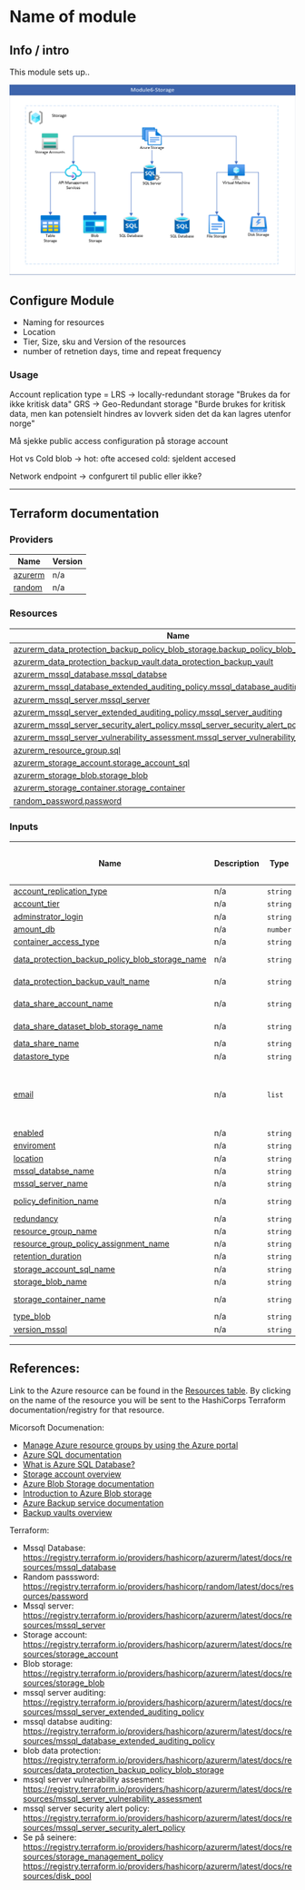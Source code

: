 # Name of module



## Info / intro

This module sets up..

![6-storage.png](/img/6-storage.png)

## Configure Module
- Naming for resources 
- Location 
- Tier, Size, sku and Version of the resources
- number of retnetion days, time and repeat frequency


### Usage



Account replication type = LRS -> locally-redundant storage "Brukes da for ikke kritisk data"
                           GRS -> Geo-Redundant storage "Burde brukes for kritisk data, men kan potensielt hindres av lovverk siden det da kan lagres utenfor norge"

Må sjekke public access configuration på storage account

Hot vs Cold blob -> hot: ofte accesed cold: sjeldent accesed

Network endpoint -> confgurert til public eller ikke?


-----------------------------
## Terraform documentation 

### Providers

| Name | Version |
|------|---------|
| <a name="provider_azurerm"></a> [azurerm](#provider\_azurerm) | n/a |
| <a name="provider_random"></a> [random](#provider\_random) | n/a |


### Resources

| Name | Type |
|------|------|
| [azurerm_data_protection_backup_policy_blob_storage.backup_policy_blob_storage](https://registry.terraform.io/providers/hashicorp/azurerm/latest/docs/resources/data_protection_backup_policy_blob_storage) | resource |
| [azurerm_data_protection_backup_vault.data_protection_backup_vault](https://registry.terraform.io/providers/hashicorp/azurerm/latest/docs/resources/data_protection_backup_vault) | resource |
| [azurerm_mssql_database.mssql_databse](https://registry.terraform.io/providers/hashicorp/azurerm/latest/docs/resources/mssql_database) | resource |
| [azurerm_mssql_database_extended_auditing_policy.mssql_database_auditing](https://registry.terraform.io/providers/hashicorp/azurerm/latest/docs/resources/mssql_database_extended_auditing_policy) | resource |
| [azurerm_mssql_server.mssql_server](https://registry.terraform.io/providers/hashicorp/azurerm/latest/docs/resources/mssql_server) | resource |
| [azurerm_mssql_server_extended_auditing_policy.mssql_server_auditing](https://registry.terraform.io/providers/hashicorp/azurerm/latest/docs/resources/mssql_server_extended_auditing_policy) | resource |
| [azurerm_mssql_server_security_alert_policy.mssql_server_security_alert_policy](https://registry.terraform.io/providers/hashicorp/azurerm/latest/docs/resources/mssql_server_security_alert_policy) | resource |
| [azurerm_mssql_server_vulnerability_assessment.mssql_server_vulnerability_assessment](https://registry.terraform.io/providers/hashicorp/azurerm/latest/docs/resources/mssql_server_vulnerability_assessment) | resource |
| [azurerm_resource_group.sql](https://registry.terraform.io/providers/hashicorp/azurerm/latest/docs/resources/resource_group) | resource |
| [azurerm_storage_account.storage_account_sql](https://registry.terraform.io/providers/hashicorp/azurerm/latest/docs/resources/storage_account) | resource |
| [azurerm_storage_blob.storage_blob](https://registry.terraform.io/providers/hashicorp/azurerm/latest/docs/resources/storage_blob) | resource |
| [azurerm_storage_container.storage_container](https://registry.terraform.io/providers/hashicorp/azurerm/latest/docs/resources/storage_container) | resource |
| [random_password.password](https://registry.terraform.io/providers/hashicorp/random/latest/docs/resources/password) | resource |


### Inputs

| Name | Description | Type | Default | Should Default be changed? |
|------|-------------|------|---------|:--------:|
| <a name="input_account_replication_type"></a> [account\_replication\_type](#input\_account\_replication\_type) | n/a | `string` | `"LRS"` | no |
| <a name="input_account_tier"></a> [account\_tier](#input\_account\_tier) | n/a | `string` | `"Standard"` | no |
| <a name="input_adminstrator_login"></a> [adminstrator\_login](#input\_adminstrator\_login) | n/a | `string` | `"test"` | yes |
| <a name="input_amount_db"></a> [amount\_db](#input\_amount\_db) | n/a | `number` | `"1"` | no |
| <a name="input_container_access_type"></a> [container\_access\_type](#input\_container\_access\_type) | n/a | `string` | `"private"` | no |
| <a name="input_data_protection_backup_policy_blob_storage_name"></a> [data\_protection\_backup\_policy\_blob\_storage\_name](#input\_data\_protection\_backup\_policy\_blob\_storage\_name) | n/a | `string` | `"backup-policy-blob-storage"` | yes |
| <a name="input_data_protection_backup_vault_name"></a> [data\_protection\_backup\_vault\_name](#input\_data\_protection\_backup\_vault\_name) | n/a | `string` | `"data-protection-backup-vault"` | yes |
| <a name="input_data_share_account_name"></a> [data\_share\_account\_name](#input\_data\_share\_account\_name) | n/a | `string` | `"navn-data-share-account"` | yes |
| <a name="input_data_share_dataset_blob_storage_name"></a> [data\_share\_dataset\_blob\_storage\_name](#input\_data\_share\_dataset\_blob\_storage\_name) | n/a | `string` | `"navn-dataset-blob-storage"` | yes |
| <a name="input_data_share_name"></a> [data\_share\_name](#input\_data\_share\_name) | n/a | `string` | `"navn_data_share"` | yes |
| <a name="input_datastore_type"></a> [datastore\_type](#input\_datastore\_type) | n/a | `string` | `"VaultStore"` | no |
| <a name="input_email"></a> [email](#input\_email) | n/a | `list` | <pre>[<br>  "user1@test.no",<br>  "user2@test.no"<br>]</pre> | yes |
| <a name="input_enabled"></a> [enabled](#input\_enabled) | n/a | `string` | `"Enabled"` | no |
| <a name="input_enviroment"></a> [enviroment](#input\_enviroment) | n/a | `string` | `""` | no |
| <a name="input_location"></a> [location](#input\_location) | n/a | `string` | `"norwayeast"` | no |
| <a name="input_mssql_databse_name"></a> [mssql\_databse\_name](#input\_mssql\_databse\_name) | n/a | `string` | `"mssql-databse"` | yes |
| <a name="input_mssql_server_name"></a> [mssql\_server\_name](#input\_mssql\_server\_name) | n/a | `string` | `"navn-mssql-server"` | yes |
| <a name="input_policy_definition_name"></a> [policy\_definition\_name](#input\_policy\_definition\_name) | n/a | `string` | `"Restrict access to location"` | no |
| <a name="input_redundancy"></a> [redundancy](#input\_redundancy) | n/a | `string` | `"LocallyRedundant"` | no |
| <a name="input_resource_group_name"></a> [resource\_group\_name](#input\_resource\_group\_name) | n/a | `string` | `"sql-database"` | yes |
| <a name="input_resource_group_policy_assignment_name"></a> [resource\_group\_policy\_assignment\_name](#input\_resource\_group\_policy\_assignment\_name) | n/a | `string` | `"SQL policy"` | yes |
| <a name="input_retention_duration"></a> [retention\_duration](#input\_retention\_duration) | n/a | `string` | `"P30D"` | no |
| <a name="input_storage_account_sql_name"></a> [storage\_account\_sql\_name](#input\_storage\_account\_sql\_name) | n/a | `string` | `"navn-storage"` | yes |
| <a name="input_storage_blob_name"></a> [storage\_blob\_name](#input\_storage\_blob\_name) | n/a | `string` | `"storage-blob-sql"` | yes |
| <a name="input_storage_container_name"></a> [storage\_container\_name](#input\_storage\_container\_name) | n/a | `string` | `"storage-container-sql"` | yes |
| <a name="input_type_blob"></a> [type\_blob](#input\_type\_blob) | n/a | `string` | `"Block"` | no |
| <a name="input_version_mssql"></a> [version\_mssql](#input\_version\_mssql) | n/a | `string` | `"12.0"` | no |


----------------------------------------------------



## References:
Link to the Azure resource can be found in the [Resources table](#resources). By clicking on the name of the resource you will be sent to the HashiCorps Terraform documentation/registry for that resource.

Micorsoft Documenation:
- [Manage Azure resource groups by using the Azure portal](https://docs.microsoft.com/en-us/azure/azure-resource-manager/management/manage-resource-groups-portal)
- [Azure SQL documentation](https://docs.microsoft.com/en-us/azure/azure-sql/)
- [What is Azure SQL Database?](https://docs.microsoft.com/en-us/azure/azure-sql/database/sql-database-paas-overview)
- [Storage account overview](https://docs.microsoft.com/en-us/azure/storage/common/storage-account-overview)
- [Azure Blob Storage documentation](https://docs.microsoft.com/en-us/azure/storage/blobs/)
- [Introduction to Azure Blob storage](https://docs.microsoft.com/en-us/azure/storage/blobs/storage-blobs-introduction)
- [Azure Backup service documentation](https://docs.microsoft.com/en-us/azure/backup/)
- [Backup vaults overview](https://docs.microsoft.com/en-us/azure/backup/backup-vault-overview)


Terraform:
- Mssql Database: https://registry.terraform.io/providers/hashicorp/azurerm/latest/docs/resources/mssql_database
- Random passsword: https://registry.terraform.io/providers/hashicorp/random/latest/docs/resources/password
- Mssql server: https://registry.terraform.io/providers/hashicorp/azurerm/latest/docs/resources/mssql_server
- Storage account: https://registry.terraform.io/providers/hashicorp/azurerm/latest/docs/resources/storage_account
- Blob storage: https://registry.terraform.io/providers/hashicorp/azurerm/latest/docs/resources/storage_blob
- mssql server auditing: https://registry.terraform.io/providers/hashicorp/azurerm/latest/docs/resources/mssql_server_extended_auditing_policy
- mssql databse auditing: https://registry.terraform.io/providers/hashicorp/azurerm/latest/docs/resources/mssql_database_extended_auditing_policy
- blob data protection: https://registry.terraform.io/providers/hashicorp/azurerm/latest/docs/resources/data_protection_backup_policy_blob_storage
- mssql server vulnerability assesment: https://registry.terraform.io/providers/hashicorp/azurerm/latest/docs/resources/mssql_server_vulnerability_assessment
- mssql server security alert policy: https://registry.terraform.io/providers/hashicorp/azurerm/latest/docs/resources/mssql_server_security_alert_policy
- Se på seinere: https://registry.terraform.io/providers/hashicorp/azurerm/latest/docs/resources/storage_management_policy
               https://registry.terraform.io/providers/hashicorp/azurerm/latest/docs/resources/disk_pool
               